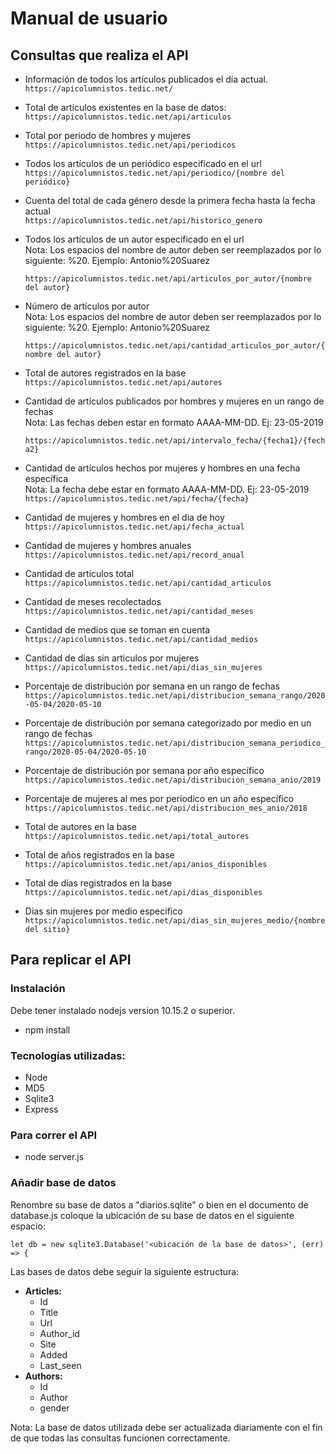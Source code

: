 # **Manual de usuario**
## **Consultas que realiza el API**

- Información de todos los artículos publicados el día actual.  
  ``` https://apicolumnistos.tedic.net/ ```

- Total de artículos existentes en la base de datos:  
  ``` https://apicolumnistos.tedic.net/api/articulos ```

- Total por periodo de hombres y mujeres  
  ``` https://apicolumnistos.tedic.net/api/periodicos ```

- Todos los artículos de un periódico especificado en el url  
  ``` https://apicolumnistos.tedic.net/api/periodico/{nombre del periódico} ```

- Cuenta del total de cada género desde la primera fecha hasta la fecha actual  
  ``` https://apicolumnistos.tedic.net/api/historico_genero ```

- Todos los artículos de un autor especificado en el url  
Nota: Los espacios del nombre de autor deben ser reemplazados por lo siguiente: %20.
Ejemplo: Antonio%20Suarez  

  ``` https://apicolumnistos.tedic.net/api/articulos_por_autor/{nombre del autor} ```

- Número de artículos por autor  
Nota: Los espacios del nombre de autor deben ser reemplazados por lo siguiente: %20.
Ejemplo: Antonio%20Suarez  

  ``` https://apicolumnistos.tedic.net/api/cantidad_articulos_por_autor/{nombre del autor} ```

- Total de autores registrados en la base  
  ``` https://apicolumnistos.tedic.net/api/autores ```

- Cantidad de artículos publicados por hombres y mujeres en un rango de fechas  
Nota: Las fechas deben estar en formato AAAA-MM-DD. Ej: 23-05-2019  

  ``` https://apicolumnistos.tedic.net/api/intervalo_fecha/{fecha1}/{fecha2}  ```

- Cantidad de artículos hechos por mujeres y hombres en una fecha específica  
Nota: La fecha debe estar en formato AAAA-MM-DD. Ej: 23-05-2019  
``` https://apicolumnistos.tedic.net/api/fecha/{fecha}  ```

- Cantidad de mujeres y hombres en el dia de hoy  
  ``` https://apicolumnistos.tedic.net/api/fecha_actual  ```

- Cantidad de mujeres y hombres anuales  
  ``` https://apicolumnistos.tedic.net/api/record_anual  ```
  
  
- Cantidad de articulos total  
  ``` https://apicolumnistos.tedic.net/api/cantidad_articulos  ```
  
  
- Cantidad de meses recolectados  
  ``` https://apicolumnistos.tedic.net/api/cantidad_meses  ```
  
- Cantidad de medios que se toman en cuenta  
  ``` https://apicolumnistos.tedic.net/api/cantidad_medios  ```
  
- Cantidad de dias sin articulos por mujeres  
  ``` https://apicolumnistos.tedic.net/api/dias_sin_mujeres  ```
  
- Porcentaje de distribución por semana en un rango de fechas
  ``` https://apicolumnistos.tedic.net/api/distribucion_semana_rango/2020-05-04/2020-05-10    ```
  
- Porcentaje de distribución por semana categorizado por medio  en un rango de fechas
  ``` https://apicolumnistos.tedic.net/api/distribucion_semana_periodico_rango/2020-05-04/2020-05-10    ```
  
- Porcentaje de distribución por semana por año  específico
  ``` https://apicolumnistos.tedic.net/api/distribucion_semana_anio/2019     ```
  
- Porcentaje de mujeres al mes por periodico en un año específico 
  ``` https://apicolumnistos.tedic.net/api/distribucion_mes_anio/2018      ```
      
- Total de autores en la base  
  ``` https://apicolumnistos.tedic.net/api/total_autores       ```

- Total de años registrados en la base  
  ``` https://apicolumnistos.tedic.net/api/anios_disponibles      ```

- Total de días registrados en la base  
  ``` https://apicolumnistos.tedic.net/api/dias_disponibles      ```  

- Dias sin mujeres por medio especifico  
  ``` https://apicolumnistos.tedic.net/api/dias_sin_mujeres_medio/{nombre del sitio}      ```  
  
## **Para replicar el API**

### **Instalación**

Debe tener instalado nodejs version 10.15.2 o superior.

- npm install

### **Tecnologías utilizadas:**

- Node
- MD5
- Sqlite3
- Express

### **Para correr el API**

- node server.js

### **Añadir base de datos**

Renombre su base de datos a &quot;diarios.sqlite&quot; o bien en el documento de database.js coloque la ubicación de su base de datos en el siguiente espacio:  

``` let db = new sqlite3.Database('<ubicación de la base de datos>', (err) => { ```

Las bases de datos debe seguir la siguiente estructura:

- **Articles:**
  - Id
  - Title
  - Url
  - Author\_id
  - Site
  - Added
  - Last\_seen
- **Authors:**
  - Id
  - Author
  - gender

Nota: La base de datos utilizada debe ser actualizada diariamente con el fin de que todas las consultas funcionen correctamente.
